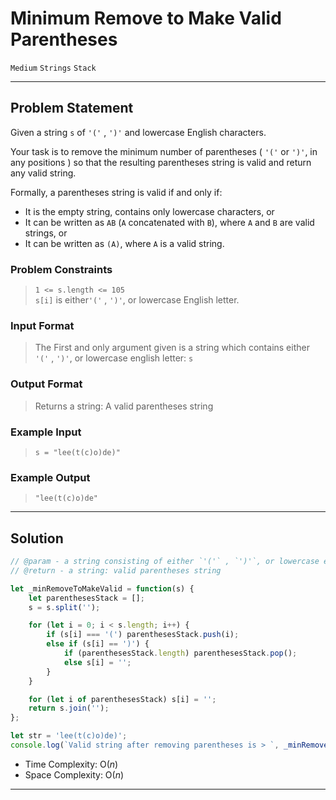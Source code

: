 # Minimum Remove to Make Valid Parentheses

`Medium`
`Strings`
`Stack`

----------

## Problem Statement

Given a string `s` of `'('` , `')'` and lowercase English characters.

Your task is to remove the minimum number of parentheses ( `'('` or `')'`, in any positions ) so that the resulting parentheses string is valid and return any valid string.

Formally, a parentheses string is valid if and only if:

- It is the empty string, contains only lowercase characters, or
- It can be written as `AB` (`A` concatenated with `B`), where `A` and `B` are valid strings, or
- It can be written as `(A)`, where `A` is a valid string.

### Problem Constraints

> `1 <= s.length <= 105`  
`s[i]` is either`'('` , `')'`, or lowercase English letter.

### Input Format

> The First and only argument given is a string which contains either `'('` , `')'`, or lowercase english letter: `s`

### Output Format

> Returns a string: A valid parentheses string

### Example Input

> `s = "lee(t(c)o)de)"`

### Example Output

> `"lee(t(c)o)de"`

----------

## Solution

```javascript
// @param - a string consisting of either `'('` , `')'`, or lowercase english letter: s
// @return - a string: valid parentheses string

let _minRemoveToMakeValid = function(s) {
    let parenthesesStack = [];
    s = s.split('');

    for (let i = 0; i < s.length; i++) {
        if (s[i] === '(') parenthesesStack.push(i);
        else if (s[i] == ')') {
            if (parenthesesStack.length) parenthesesStack.pop();
            else s[i] = '';
        }
    }

    for (let i of parenthesesStack) s[i] = '';
    return s.join('');
};

let str = 'lee(t(c)o)de)';
console.log(`Valid string after removing parentheses is > `, _minRemoveToMakeValid(str));
```

- Time Complexity: O($n$)
- Space Complexity: O($n$)

----------
